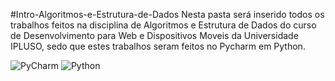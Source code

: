 #Intro-Algoritmos-e-Estrutura-de-Dados
Nesta pasta será inserido todos os trabalhos feitos na disciplina de Algoritmos e Estrutura de Dados do
curso de Desenvolvimento para Web e Dispositivos Moveis da Universidade IPLUSO, sedo que estes trabalhos seram feitos
no Pycharm em Python.




![PyCharm](https://img.shields.io/badge/pycharm-143?style=for-the-badge&logo=pycharm&logoColor=black&color=black&labelColor=green) ![Python](https://img.shields.io/badge/python-3670A0?style=for-the-badge&logo=python&logoColor=ffdd54)
